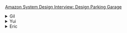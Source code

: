 [Amazon System Design Interview: Design Parking Garage](https://www.youtube.com/watch?v=NtMvNh0WFVM&list=PLrtCHHeadkHp92TyPt1Fj452_VGLipJnL&index=2)

<details><summary>Gil</summary>
<p>

</p>
</details>


<details><summary>Yui</summary>
<p>

</p>
</details>


<details><summary>Eric</summary>
<p>

</p>
</details>